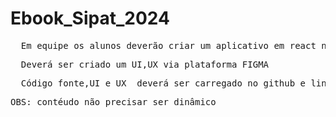 # Ebook_Sipat_2024

<pre>
  Em equipe os alunos deverão criar um aplicativo em react native capaz de conscientizar as pessoas referente à acidentes no trabalho e/ou ainda em seu deslocamento,etc
</pre>
<pre>
  Deverá ser criado um UI,UX via plataforma FIGMA
</pre>
<pre>
  Código fonte,UI e UX  deverá ser carregado no github e link do mesmo deverá ser enviado para o email: lucasschiavoncalu1+aqmcsbvtyfen3kkzqt8q@boards.trello.com
</pre>

<PRE>
OBS: contéudo não precisar ser dinâmico
</PRE>
